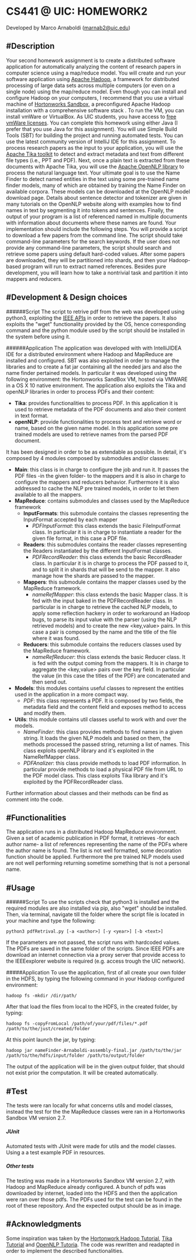 CS441 @ UIC: HOMEWORK2
====================
Developed by Marco Arnaboldi (marnab2@uic.edu)

#Description
--------------------
Your second homework assignment is to create a distributed software application for automatically analyzing the content of research papers in computer science using a map/reduce model. You will create and run your software application using [Apache Hadoop](http://hadoop.apache.org/), a framework for distributed processing of large data sets across multiple computers (or even on a single node) using the map/reduce model. Even though you can install and configure Hadoop on your computers, I recommend that you use a virtual machine of [Hortonworks Sandbox](http://hortonworks.com/products/sandbox/), a preconfigured Apache Hadoop installation with a comprehensive software stack . To run the VM, you can install vmWare or VirtualBox. As UIC students, you have access to [free vmWare licenses](http://go.uic.edu/csvmware). You can complete this homework using either Java (I prefer that you use Java for this assignment). You will use Simple Build Tools (SBT) for building the project and running automated tests. You can use the latest community version of IntelliJ IDE for this assignment.
To process research papers as the input to your application, you will use the [Apache Tika toolkit](http://tika.apache.org/) to detect and extract metadata and text from different file types (i.e., PPT and PDF). Next, once a plain text is extracted from these documents with Apache Tika, you will use the [Apache OpenNLP library](http://opennlp.apache.org/) to process the natural language text. Your ultimate goal is to use the Name Finder to detect named entities in the text using some pre-trained name finder models, many of which are obtained by training the Name Finder on available corpora. These models can be downloaded at the OpenNLP model download page. Details about sentence detector and tokenizer are given in many tutorials on the OpenNLP website along with examples how to find names in text by segmenting it into tokens and sentences. Finally, the output of your program is a list of referenced named in multiple documents with information about documents where these names are found.
Your implementation should include the following steps. You will provide a script to download a few papers from the command line. The script should take command-line parameters for the search keywords. If the user does not provide any command-line parameters, the script should search and retrieve some papers using default hard-coded values. After some papers are downloaded, they will be partitioned into shards, and then your Hadoop-based program will run to extract named references. Besides pure development, you will learn how to take a nontrivial task and partition it into mappers and reducers. 


#Development & Design choices
-----------------

######Script
The script to retrive pdf from the web was developed using python3, exploiting the [IEEE APIs](http://ieeexplore.ieee.org/gateway/) in order to retrieve the papers. It also exploits the "wget" functionality provided by the OS, hence corresponding command and the python module used by the script should be installed in the system before using it. 

######Application
The application was developed with with IntelliJIDEA IDE for a distributed environment where Hadoop and MapReduce are installed and configured. SBT was also exploited in order to manage the libraries and to create a fat jar containing all the needed jars and also the name finder pertained models. In particular it was developed using the following environment: the Hortonworks SandBox VM, hosted via VMWARE in a OS X 10 native environment.
The application also exploits the Tika and openNLP libraries in order to process PDFs and their content:

+ **Tika**: provides functionalities to process PDF. In this application it is used to retrieve metadata of the PDF documents and also their content in text format.
+ **openNLP**: provide functionalities to process text and retrieve word or name, based on the given name model. In this application some pre trained models are used to retrieve names from the parsed PDF document.

It has been designed in order to be as extendable as possible. In detail, it's composed by 4 modules composed by submodules and/or classes:

+ **Main**: this class is in charge to configure the job and run it. It passes the PDF files -in the given folder- to the mappers and it is also in charge to configure the mappers and reducers behavior. Furthermore it is also addressed to cache the NLP pre trained models, in order to let them available to all the mappers.
+ **MapReduce**: contains submodules and classes used by the MapReduce framework
    + **InputFormats**: this submodule contains the classes representing the InputFormat accepted by each mapper
        + *PDFInputFormat*: this class extends the basic FileInputFormat class. In particular it is in charge to instantiate a reader for the given file format, in this case a PDF file.
    + **Readers**: this submodules contains the reader classes representing the Readers instantiated by the different InputFormat classes.
        + *PDFRecordReader*: this class extends the basic RecordReader class. In particular it is in charge to process the PDF passed to it, and to split it in shards that will be send to the mapper. It also manage how the shards are passed to the mapper. 
    + **Mappers**: this submodule contains the mapper classes used by the MapReduce framework.
        + *nameRefMapper*: this class extends the basic Mapper class. It is fed with the input baked in the PDFRecordReader class. In particular is in charge to retrieve the cached NLP models, to apply some reflection hackery in order to workaround an Hadoop bugs, to parse its input value with the parser (using the NLP retrieved models) and to create the new <key,value> pairs. In this case a pair is composed by the name and the title of the file where it was found. 
    + **Reducers**: this submodule contains the reducers classes used by the MapReduce framework.
        + *nameRefReducer*: this class extends the basic Reducer class. It is fed with the output coming from the mappers. It is in charge to aggregate the <key,value> pairs over the key field. In particular the value (in this case the titles of the PDF) are concatenated and then send out.
+ **Models**: this modules contains useful classes to represent the entities used in the application in a more compact way.
    + *PDF*: this class represents a PDF. It is composed by two fields, the metadata field and the content field and exposes method to access and modify them.
+ **Utils**: this module contains util classes useful to work with and over the models.
    + *NameFinder*: this class provides methods to find names in a given string. It loads the given NLP models and based on them, the methods processed the passed string, returning a list of names. This class exploits openNLP library and it's exploited in the NameRefMapper class.
    + *PDFAnalizer*: this class provide methods to load PDF information. In particular provide methods to load a physical PDF file from URL to the PDF model class. This class exploits Tika library and it's exploited by the PDFRecordReader class.
  
Further information about classes and their methods can be find as comment into the code.

#Functionalities
----------------

The application runs in a distributed Hadoop MapReduce environment. Given a set of academic publication in PDF format, it retrieves -for each author name- a list of references representing the name of the PDFs where the author name is found. The list is not well formatted, some decoration function should be applied. Furthermore the pre trained NLP models used are not well performing returning sometime something that is not a personal name.

#Usage
----------------

######Script
To use the scripts check that python3 is installed and the required modules are also installed via pip, also "wget" should be installed.
Then, via terminal, navigate till the folder where the script file is located in your machine and type the following:

`python3 pdfRetrival.py [-a <author>] [-y <year>] [-b <text>]`

If the parameters are not passed, the script runs with hardcoded values. The PDFs are saved in the same folder of the scripts. Since IEEE PDFs are download an internet connection via a proxy server that provide access to the IEEEexplorer website is required (e.g. access trough the UIC network).

#####Application
To use the application, first of all create your own folder in the HDFS, by typing the following command in your Hadoop configured environment:

`hadoop fs -mkdir /dir/path/`

After that load the files from local to the HDFS, in the created folder, by typing:

`hadoop fs -copyFromLocal /path/of/your/pdf/files/*.pdf /path/to/the/just/created/folder`

At this point launch the jar, by typing:

`hadoop jar nameFinder-Arnaboldi-assembly-final.jar /path/to/the/jar /path/to/the/hdfs/input/folder /path/to/output/folder`

The output of the application will be in the given output folder, that should not exist prior the computation. It will be created automatically.


#Test
----------------
The tests were ran locally for what concerns utils and model classes, instead the test for the the MapReduce classes were ran in a Hortonworks Sandbox VM version 2.7.

##### JUnit
Automated tests with JUnit were made for utils and the model classes. Using a a test example PDF in resources.


##### Other tests
The testing was made in a Hortonworks Sandbox VM version 2.7, with Hadoop and MapReduce already configured.
A bunch of pdfs was downloaded by internet, loaded into the HDFS and then the application were ran over those pdfs. The PDFs used for the test can be found in the root of these repository. And the expected output should be as in image.

#Acknowledgments
---------------
Some inspiration was taken by the [Hortonwork Hadoop Tutorial](http://it.hortonworks.com/hadoop-tutorial/hello-world-an-introduction-to-hadoop-hcatalog-hive-and-pig/), [Tika Tutorial](http://tika.apache.org/1.13/examples.html) and [OpenNLP Tutoria](http://www.programcreek.com/2012/05/opennlp-tutorial/). The code was rewritten and readapted in order to implement the described functionalities.